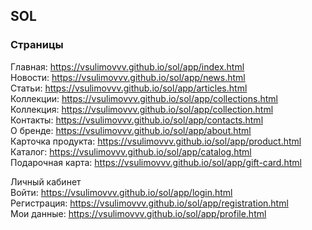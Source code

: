 ## SOL

### Страницы

Главная: https://vsulimovvv.github.io/sol/app/index.html  
Новости: https://vsulimovvv.github.io/sol/app/news.html  
Статьи: https://vsulimovvv.github.io/sol/app/articles.html  
Коллекции: https://vsulimovvv.github.io/sol/app/collections.html  
Коллекция: https://vsulimovvv.github.io/sol/app/collection.html  
Контакты: https://vsulimovvv.github.io/sol/app/contacts.html  
О бренде: https://vsulimovvv.github.io/sol/app/about.html  
Карточка продукта: https://vsulimovvv.github.io/sol/app/product.html  
Каталог: https://vsulimovvv.github.io/sol/app/catalog.html  
Подарочная карта: https://vsulimovvv.github.io/sol/app/gift-card.html

Личный кабинет  
Войти: https://vsulimovvv.github.io/sol/app/login.html  
Регистрация: https://vsulimovvv.github.io/sol/app/registration.html  
Мои данные: https://vsulimovvv.github.io/sol/app/profile.html  
